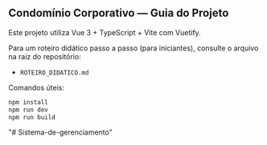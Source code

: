 ## Condomínio Corporativo — Guia do Projeto

Este projeto utiliza Vue 3 + TypeScript + Vite com Vuetify.

Para um roteiro didático passo a passo (para iniciantes), consulte o arquivo na raiz do repositório:

- `ROTEIRO_DIDATICO.md`

Comandos úteis:

```bash
npm install
npm run dev
npm run build
```
"# Sistema-de-gerenciamento" 
